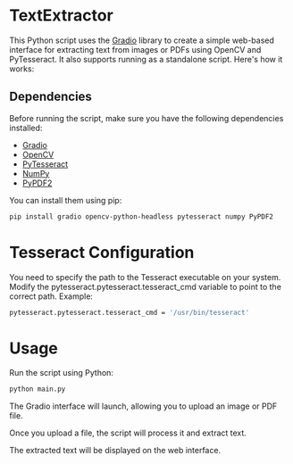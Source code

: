 # TextExtractor
This Python script uses the [Gradio](https://gradio.app/) library to create a simple web-based interface for extracting text from images or PDFs using OpenCV and PyTesseract. It also supports running as a standalone script. Here's how it works:

## Dependencies

Before running the script, make sure you have the following dependencies installed:

- [Gradio](https://gradio.app/)
- [OpenCV](https://opencv.org/)
- [PyTesseract](https://github.com/madmaze/pytesseract)
- [NumPy](https://numpy.org/)
- [PyPDF2](https://pythonhosted.org/PyPDF2/)

You can install them using pip:

``` bash
pip install gradio opencv-python-headless pytesseract numpy PyPDF2
```

# Tesseract Configuration
You need to specify the path to the Tesseract executable on your system. Modify the pytesseract.pytesseract.tesseract_cmd variable to point to the correct path. Example:
```bash
pytesseract.pytesseract.tesseract_cmd = '/usr/bin/tesseract'
```
# Usage
Run the script using Python:

```bash
python main.py
```

The Gradio interface will launch, allowing you to upload an image or PDF file.

Once you upload a file, the script will process it and extract text.

The extracted text will be displayed on the web interface.

